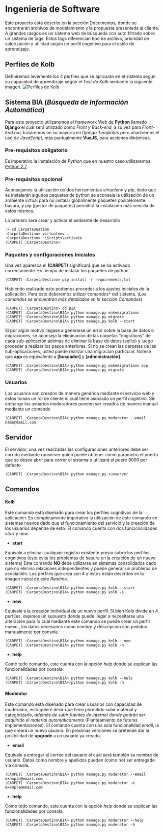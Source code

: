 # Ingenieria de Software

Este proyecto está descrito en la sección Documentos, donde se encontrarán archivos de modelamiento y la propuesta presentada al cliente. A grandes rasgos es un sistema web de búsqueda con auto filtrado sobre un sistema de tags. Estos tags diferencian tipo de archivo, prioridad de valorización y utilidad según un perfil cognitivo para el estilo de aprendizaje.

## Perfiles de Kolb

Definiremos levemente los 4 perfiles que se aplicarán en el sistema según su capacidad de aprendizaje según el *Test de Kolb* mediante la siguiente imagen.
![Perfiles de Kolb](https://i0.wp.com/www.actualidadenpsicologia.com/wp-content/uploads/2015/06/dimensiones_aprendizaje_Kolb.png?resize=696%2C367&ssl=1)

## Sistema BIA (*Búsqueda de Información Automática*)

Para este proyecto utilizaremos el framework Web de **Python** llamado **Django** el cual será utilizado como *Front y Back-end*, a su vez para *Front-End* nos basaremos en su mayoría en *Django Templates* pero añadiremos el uso de *JavaScript*, más puntualmente **VueJS**, para acciones dinámicas.

### Pre-requisitos obligatorio

Es imperativo la instalación de *Python* que en nuestro caso utilizaremos [Python 2.7](https://www.python.org/ftp/python/2.7.13/python-2.7.13.msi)

### Pre-requisitos opcional

Aconsejamos la utilización de dos herramientas *virtualenv* y *pip*, dado que se instalarán algunos paquetes de python se aconseja la utilización de un ambiente virtual para no instalar globalmente paquetes posiblemente basura, y pip (gestor de paquetes) permitirá la instalación más sencilla de estos mismos.

Lo primero será crear y activar el ambiente de desarrollo

```
:> cd CarpetaDestino
:CarpetaDestino> virtualenv .
:CarpetaDestino> .\Scripts\activate
(CARPET) :CarpetaDestino>
```
### Paquetes y configuraciones iniciales

Una vez aparesca el **(CARPET)** significará que se ha activado correctamente. Es tiempo de instalar los paquetes de python

```
(CARPET) :CarpetaDestino> pip install -r requirements.txt
```
Habiendo realizado esto podemos proceder a los ajustes iniciales de la aplicación. Para esto deberemos utilizar comandos* del sistema. (*Los comandos se encuentran más detallados en la sección Comandos*)

```
(CARPET) :CarpetaDestino> cd BIA
(CARPET) :CarpetaDestino\BIA> python manage.py makemigrations
(CARPET) :CarpetaDestino\BIA> python manage.py migrate
(CARPET) :CarpetaDestino\BIA> python manage.py kolb --start
```

Si por algún motivo llegase a generarse un error sobre la base de datos o migraciones, se aconseja la eliminación de las carpetas "migrations" de cada sub-aplicación además de eliminar la base de datos (sqlite) y luego proceder a realizar los pasos anteriores. Si no se crean las carpetas de las sub-aplicaciones, usted puede realizar una migración particular. Notese que **app** es equivalente a **[buscador]** y **[administración]**.

```
(CARPET) :CarpetaDestino\BIA> python manage.py makemigrations app
(CARPET) :CarpetaDestino\BIA> python manage.py migrate
```

### Usuarios

Los usuarios son creados de manera genérica mediante el servicio web y estos toman un rol de cliente el cual tiene asociado un perfil cognitivo. Sin embargo los usuarios moderadores pueden ser creados de manera manual mediante un comando

```
(CARPET) :CarpetaDestino\BIA> python manage.py moderator --email name@email.com
```

## Servidor

El servidor, una vez realizadas las configuraciones anteriores debe ser corrido mediante runserver quien puede obtener como parametro el puerto que se desee abrir para correr el sistema o utilizará el puero 8000 por defecto
```
(CARPET) :CarpetaDestino\BIA> python manage.py runserver
```

## Comandos

#### Kolb
 Este comando está diseñado para crear los perfiles cognitivos de la aplicación. Es completamente imperativo la utilización de este comando en sistemas nuevos dado que el funcionamiento del servicio y la creación de los usuarios depende de esto. El comando cuenta con dos funcionalidades *start* y *new*.
 * **start**

 Equivale a eliminar cualquier registro existente previo sobre los perfiles cognitivos (esto evita los problemas de basura en la creación de un nuevo sistema) Este comando **NO** debe utilizarse en sistemas consolidados dado que no elimina relaciones independientes y puede generar un problema de asociación. Los perfiles que crea son 4 y estos están descritos en la imagen inicial de este *Readme*.
 ```
 (CARPET) :CarpetaDestino\BIA> python manage.py kolb --start
 (CARPET) :CarpetaDestino\BIA> python manage.py kolb -s
 ```
 * **new**

 Equivale a la creación individual de un nuevo perfil. Si bien Kolb divide en 4 perfiles, dejamos un supuesto donde puede llegar a necesitarse una alteración para lo cual mediante este comando se puede crear un perfil nuevo , los datos necesarios como nombre y descripción son pedidos manualmente por consola.
 ```
 (CARPET) :CarpetaDestino\BIA> python manage.py kolb --new
 (CARPET) :CarpetaDestino\BIA> python manage.py kolb -n
 ```
 * **help**

 Como todo comando, este cuenta con la opción *help* donde se explican las funcionalidades por consola.
 ```
 (CARPET) :CarpetaDestino\BIA> python manage.py kolb --help
 (CARPET) :CarpetaDestino\BIA> python manage.py kolb -h
 ```

#### Moderator
Este comando está diseñado para crear usuarios con capacidad de moderador, esto quiere decir que tiene permitido subir material y categorizarlo, *además de subir fuentes de internet donde podrán ser adquirido el material automáticamente* (Planteamiento de futuras implementaciones). El comando cuenta con una sola funcionalidad *email*, la que creará un nuevo usuario. En próximas versiones se pretende dar la posibilidad de **upgrade** a un usuario ya creado.
* **email**

Equivale a entregar el correo del usuario el cual será también su nombre de usuario. Datos como nombre y apellidos pueden (como no) ser entregado vía consola.
```
(CARPET) :CarpetaDestino\BIA> python manage.py moderator --email example@email.com
(CARPET) :CarpetaDestino\BIA> python manage.py moderator -e example@email.com
```
* **help**

Como todo comando, este cuenta con la opción *help* donde se explican las funcionalidades por consola.
```
(CARPET) :CarpetaDestino\BIA> python manage.py moderator --help
(CARPET) :CarpetaDestino\BIA> python manage.py moderator -h
```
